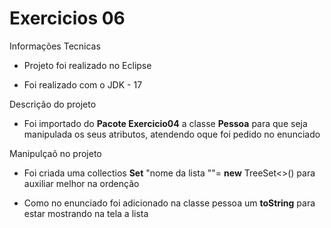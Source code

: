 # Exercicios 06

Informações Tecnicas 

- Projeto foi realizado no Eclipse 

- Foi realizado com o JDK - 17 

Descrição do projeto

- Foi importado do **Pacote Exercicio04** a classe **Pessoa** para que seja manipulada os seus atributos, atendendo oque foi pedido no enunciado

Manipulçaõ no projeto

- Foi criada uma collectios **Set<Pessoa>** "nome da lista ""= **new**  TreeSet<>() para auxiliar melhor na ordenção

- Como no enunciado foi adicionado na classe pessoa um **toString** para estar mostrando na tela a lista
